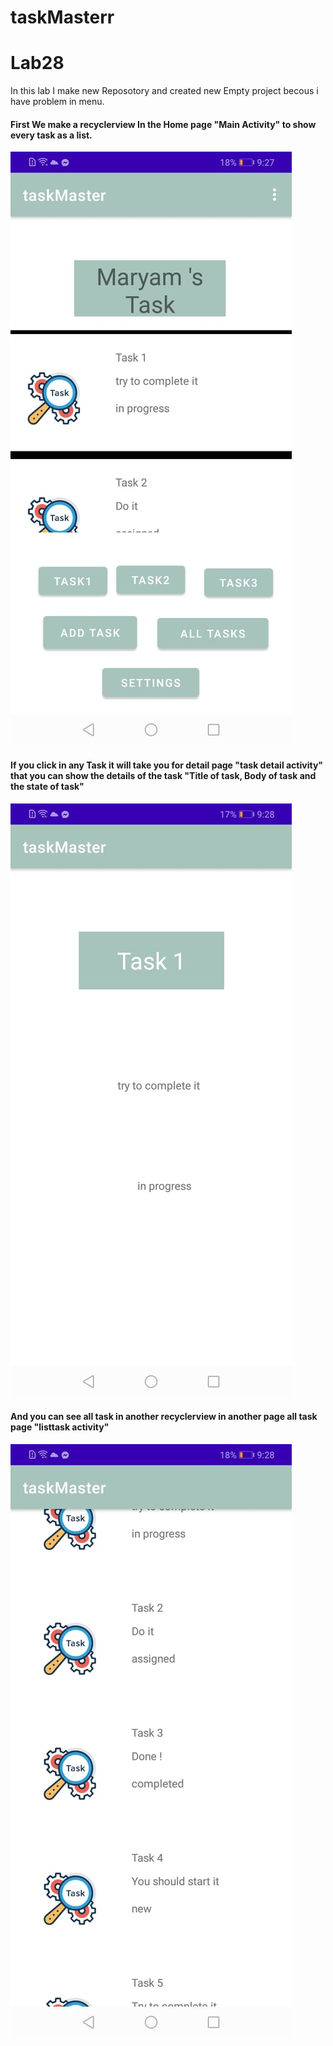 # taskMasterr

# Lab28

 In this lab I make new Reposotory and created new Empty project becous i have problem in menu.
 
 #### First We make a recyclerview In the Home page "Main Activity" to show every task as a list.
 
![Home](https://github.com/Maryam-n98/taskMasterr/blob/main/Screenshots/lab282.jpg)

#### If you click in any Task it will take you for detail page "task detail activity" that you can show the details of the task "Title of task, Body of task and the state of task"

![Detail](https://github.com/Maryam-n98/taskMasterr/blob/main/Screenshots/lab281.jpg)

#### And you can see all task in another recyclerview in another page all task page "listtask activity"

![List task](https://github.com/Maryam-n98/taskMasterr/blob/main/Screenshots/lab28.jpg)
